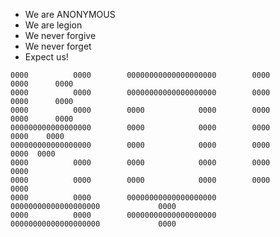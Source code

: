 - We are ANONYMOUS
- We are legion
- We never forgive
- We never forget
- Expect us!

<!---
anonymousnew31/anonymousnew31 is a ✨ special ✨ repository because its `README.md` (this file) appears on your GitHub profile.
You can click the Preview link to take a look at your changes.
--->





    0000          0000        00000000000000000000        0000                        0000      0000
    0000          0000        00000000000000000000        0000                        0000      0000
    0000          0000        0000            0000        0000                        0000      0000
    000000000000000000        0000            0000        0000                         0000    0000
    000000000000000000        0000            0000        0000                          0000  0000
    0000          0000        0000            0000        0000                             0000 
    0000          0000        0000            0000        0000                             0000
    0000          0000        00000000000000000000        00000000000000000000             0000
    0000          0000        00000000000000000000        00000000000000000000             0000
    

